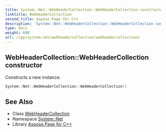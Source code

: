 ```yaml
---
title: System::Net::WebHeaderCollection::WebHeaderCollection constructor
linktitle: WebHeaderCollection
second_title: Aspose.Page for C++
description: 'System::Net::WebHeaderCollection::WebHeaderCollection constructor. Constructs a new instance in C++.'
type: docs
weight: 600
url: /cpp/system.net/webheadercollection/webheadercollection/
---
```

## WebHeaderCollection::WebHeaderCollection constructor


Constructs a new instance.

```cpp
System::Net::WebHeaderCollection::WebHeaderCollection()
```

## See Also

* Class [WebHeaderCollection](../)
* Namespace [System::Net](../../)
* Library [Aspose.Page for C++](../../../)
